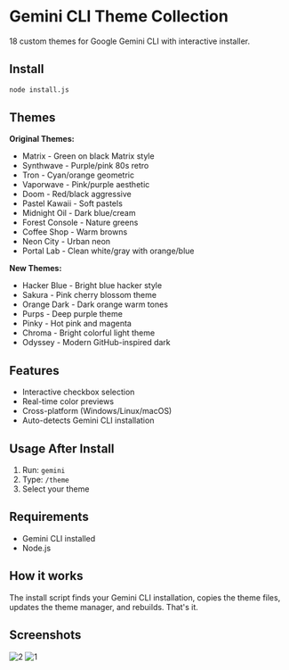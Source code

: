 # Gemini CLI Theme Collection

18 custom themes for Google Gemini CLI with interactive installer.

## Install

```bash
node install.js
```

## Themes

**Original Themes:**
- Matrix - Green on black Matrix style
- Synthwave - Purple/pink 80s retro  
- Tron - Cyan/orange geometric
- Vaporwave - Pink/purple aesthetic
- Doom - Red/black aggressive
- Pastel Kawaii - Soft pastels
- Midnight Oil - Dark blue/cream
- Forest Console - Nature greens
- Coffee Shop - Warm browns
- Neon City - Urban neon
- Portal Lab - Clean white/gray with orange/blue

**New Themes:**
- Hacker Blue - Bright blue hacker style
- Sakura - Pink cherry blossom theme
- Orange Dark - Dark orange warm tones
- Purps - Deep purple theme
- Pinky - Hot pink and magenta
- Chroma - Bright colorful light theme
- Odyssey - Modern GitHub-inspired dark

## Features

- Interactive checkbox selection
- Real-time color previews
- Cross-platform (Windows/Linux/macOS)
- Auto-detects Gemini CLI installation

## Usage After Install

1. Run: `gemini`
2. Type: `/theme`
3. Select your theme

## Requirements

- Gemini CLI installed
- Node.js

## How it works

The install script finds your Gemini CLI installation, copies the theme files, updates the theme manager, and rebuilds. That's it.

## Screenshots

![2](https://github.com/user-attachments/assets/61c189d5-dbca-41cf-957a-e0ea84c8466d)
![1](https://github.com/user-attachments/assets/f66ccb08-ca78-4e20-b1b1-7bdb77eea8f6)
